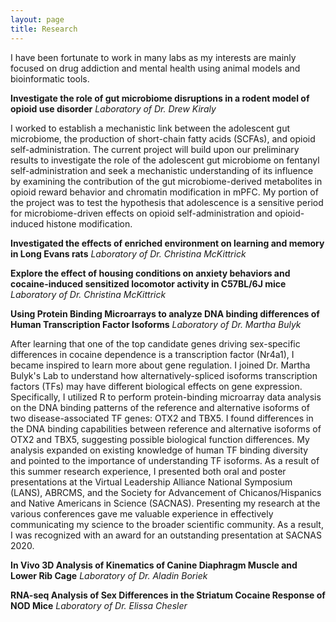 ```yaml
---
layout: page
title: Research
---
```

I have been fortunate to work in many labs as my interests are mainly focused on drug addiction and mental health using animal models and bioinformatic tools.

**Investigate the role of gut microbiome disruptions in a rodent model of opioid use disorder**
_Laboratory of Dr. Drew Kiraly_

I worked to establish a mechanistic link between the adolescent gut microbiome, the production of short-chain fatty acids (SCFAs), and opioid self-administration. The current project will build upon our preliminary results to investigate the role of the adolescent gut microbiome on fentanyl self-administration and seek a mechanistic understanding of its influence by examining the contribution of the gut microbiome-derived metabolites in opioid reward behavior and chromatin modification in mPFC. My portion of the project was to test the hypothesis that adolescence is a sensitive period for microbiome-driven effects on opioid self-administration and opioid-induced histone modification. 

**Investigated the effects of enriched environment on learning and memory in Long Evans rats**
_Laboratory of Dr. Christina McKittrick_

**Explore the effect of housing conditions on anxiety behaviors and cocaine-induced sensitized locomotor activity in C57BL/6J mice**
_Laboratory of Dr. Christina McKittrick_

**Using Protein Binding Microarrays to analyze DNA binding differences of Human Transcription Factor Isoforms**
_Laboratory of Dr. Martha Bulyk_

After learning that one of the top candidate genes driving sex-specific differences in cocaine dependence is a transcription factor (Nr4a1), I became inspired to learn more about gene regulation. I joined Dr. Martha Bulyk's Lab to understand how alternatively-spliced isoforms transcription factors (TFs) may have different biological effects on gene expression. Specifically, I utilized R to perform protein-binding microarray data analysis on the DNA binding patterns of the reference and alternative isoforms of two disease-associated TF genes: OTX2 and TBX5. I found differences in the DNA binding capabilities between reference and alternative isoforms of OTX2 and TBX5, suggesting possible biological function differences. My analysis expanded on existing knowledge of human TF binding diversity and pointed to the importance of understanding TF isoforms. As a result of this summer research experience, I presented both oral and poster presentations at the Virtual Leadership Alliance National Symposium (LANS), ABRCMS, and the Society for Advancement of Chicanos/Hispanics and Native Americans in Science (SACNAS). Presenting my research at the various conferences gave me valuable experience in effectively communicating my science to the broader scientific community. As a result, I was recognized with an award for an outstanding presentation at SACNAS 2020.


**In Vivo 3D Analysis of Kinematics of Canine Diaphragm Muscle and Lower Rib Cage**
_Laboratory of Dr. Aladin Boriek_

**RNA-seq Analysis of Sex Differences in the Striatum Cocaine Response of NOD Mice**
_Laboratory of Dr. Elissa Chesler_
